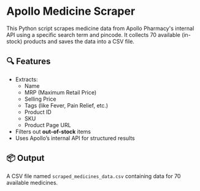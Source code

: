 # Apollo Medicine Scraper

This Python script scrapes medicine data from Apollo Pharmacy's internal API using a specific search term and pincode. It collects 70 available (in-stock) products and saves the data into a CSV file.

## 🔍 Features

- Extracts:
  - Name
  - MRP (Maximum Retail Price)
  - Selling Price
  - Tags (like Fever, Pain Relief, etc.)
  - Product ID
  - SKU
  - Product Page URL
- Filters out **out-of-stock** items
- Uses Apollo’s internal API for structured results

## 📦 Output

A CSV file named `scraped_medicines_data.csv` containing data for 70 available medicines.


